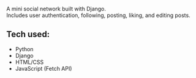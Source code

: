 
A mini social network built with Django.  
Includes user authentication, following, posting, liking, and editing posts.

## Tech used:
- Python
- Django
- HTML/CSS
- JavaScript (Fetch API)
